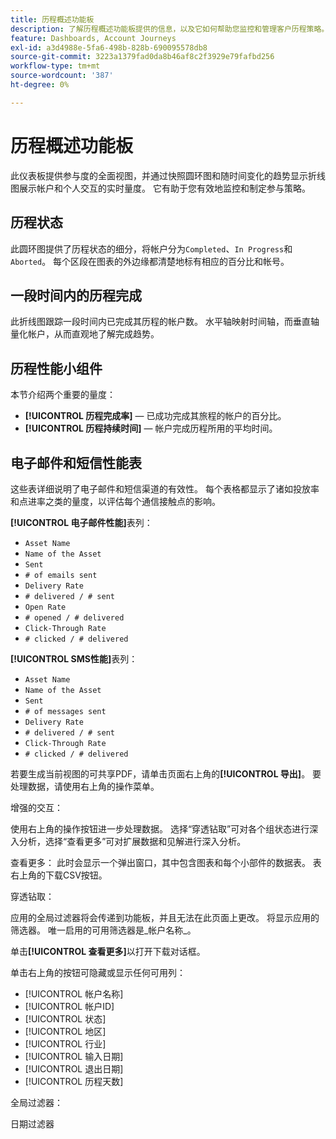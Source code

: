 ```yaml
---
title: 历程概述功能板
description: 了解历程概述功能板提供的信息，以及它如何帮助您监控和管理客户历程策略。
feature: Dashboards, Account Journeys
exl-id: a3d4988e-5fa6-498b-828b-690095578db8
source-git-commit: 3223a1379fad0da8b46af8c2f3929e79fafbd256
workflow-type: tm+mt
source-wordcount: '387'
ht-degree: 0%

---
```


# 历程概述功能板

此仪表板提供参与度的全面视图，并通过快照圆环图和随时间变化的趋势显示折线图展示帐户和个人交互的实时量度。 它有助于您有效地监控和制定参与策略。

## 历程状态

此圆环图提供了历程状态的细分，将帐户分为`Completed`、`In Progress`和`Aborted`。 每个区段在图表的外边缘都清楚地标有相应的百分比和帐号。

## 一段时间内的历程完成

此折线图跟踪一段时间内已完成其历程的帐户数。 水平轴映射时间轴，而垂直轴量化帐户，从而直观地了解完成趋势。

## 历程性能小组件

本节介绍两个重要的量度：

* **[!UICONTROL 历程完成率]** — 已成功完成其旅程的帐户的百分比。
* **[!UICONTROL 历程持续时间]** — 帐户完成历程所用的平均时间。

## 电子邮件和短信性能表

这些表详细说明了电子邮件和短信渠道的有效性。 每个表格都显示了诸如投放率和点进率之类的量度，以评估每个通信接触点的影响。

**[!UICONTROL 电子邮件性能]**&#x200B;表列：

* `Asset Name`
* `Name of the Asset`
* `Sent`
* `# of emails sent`
* `Delivery Rate`
* `# delivered / # sent`
* `Open Rate`
* `# opened / # delivered`
* `Click-Through Rate`
* `# clicked / # delivered`

**[!UICONTROL SMS性能]**&#x200B;表列：

* `Asset Name`
* `Name of the Asset`
* `Sent`
* `# of messages sent`
* `Delivery Rate`
* `# delivered / # sent`
* `Click-Through Rate`
* `# clicked / # delivered`

若要生成当前视图的可共享PDF，请单击页面右上角的&#x200B;**[!UICONTROL 导出]**。 要处理数据，请使用右上角的操作菜单。

增强的交互：

使用右上角的操作按钮进一步处理数据。 选择“穿透钻取”可对各个组状态进行深入分析，选择“查看更多”可对扩展数据和见解进行深入分析。

查看更多：
此时会显示一个弹出窗口，其中包含图表和每个小部件的数据表。
表右上角的下载CSV按钮。 

穿透钻取：

应用的全局过滤器将会传递到功能板，并且无法在此页面上更改。
将显示应用的筛选器。
唯一启用的可用筛选器是_帐户名称_。

单击&#x200B;**[!UICONTROL 查看更多]**&#x200B;以打开下载对话框。

单击右上角的按钮可隐藏或显示任何可用列：

* [!UICONTROL 帐户名称]
* [!UICONTROL 帐户ID]
* [!UICONTROL 状态]
* [!UICONTROL 地区]
* [!UICONTROL 行业]
* [!UICONTROL 输入日期]
* [!UICONTROL 退出日期]
* [!UICONTROL 历程天数]

全局过滤器：

日期过滤器

